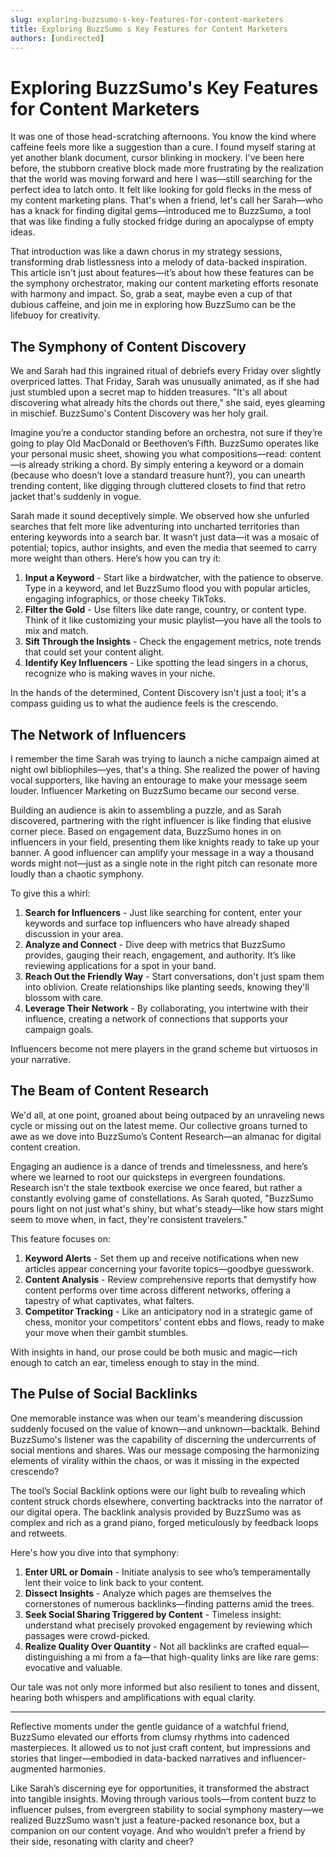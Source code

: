 ```yaml
---
slug: exploring-buzzsumo-s-key-features-for-content-marketers
title: Exploring BuzzSumo s Key Features for Content Marketers
authors: [undirected]
---
```



# Exploring BuzzSumo's Key Features for Content Marketers

It was one of those head-scratching afternoons. You know the kind where caffeine feels more like a suggestion than a cure. I found myself staring at yet another blank document, cursor blinking in mockery. I've been here before, the stubborn creative block made more frustrating by the realization that the world was moving forward and here I was—still searching for the perfect idea to latch onto. It felt like looking for gold flecks in the mess of my content marketing plans. That's when a friend, let's call her Sarah—who has a knack for finding digital gems—introduced me to BuzzSumo, a tool that was like finding a fully stocked fridge during an apocalypse of empty ideas. 

That introduction was like a dawn chorus in my strategy sessions, transforming drab listlessness into a melody of data-backed inspiration. This article isn't just about features—it’s about how these features can be the symphony orchestrator, making our content marketing efforts resonate with harmony and impact. So, grab a seat, maybe even a cup of that dubious caffeine, and join me in exploring how BuzzSumo can be the lifebuoy for creativity. 

## The Symphony of Content Discovery

We and Sarah had this ingrained ritual of debriefs every Friday over slightly overpriced lattes. That Friday, Sarah was unusually animated, as if she had just stumbled upon a secret map to hidden treasures. "It's all about discovering what already hits the chords out there," she said, eyes gleaming in mischief. BuzzSumo's Content Discovery was her holy grail. 

Imagine you’re a conductor standing before an orchestra, not sure if they’re going to play Old MacDonald or Beethoven’s Fifth. BuzzSumo operates like your personal music sheet, showing you what compositions—read: content—is already striking a chord. By simply entering a keyword or a domain (because who doesn’t love a standard treasure hunt?), you can unearth trending content, like digging through cluttered closets to find that retro jacket that's suddenly in vogue.

Sarah made it sound deceptively simple. We observed how she unfurled searches that felt more like adventuring into uncharted territories than entering keywords into a search bar. It wasn’t just data—it was a mosaic of potential; topics, author insights, and even the media that seemed to carry more weight than others. Here’s how you can try it:

1. **Input a Keyword** - Start like a birdwatcher, with the patience to observe. Type in a keyword, and let BuzzSumo flood you with popular articles, engaging infographics, or those cheeky TikToks.
2. **Filter the Gold** - Use filters like date range, country, or content type. Think of it like customizing your music playlist—you have all the tools to mix and match.
3. **Sift Through the Insights** - Check the engagement metrics, note trends that could set your content alight.
4. **Identify Key Influencers** - Like spotting the lead singers in a chorus, recognize who is making waves in your niche.

In the hands of the determined, Content Discovery isn't just a tool; it's a compass guiding us to what the audience feels is the crescendo.

## The Network of Influencers

I remember the time Sarah was trying to launch a niche campaign aimed at night owl bibliophiles—yes, that's a thing. She realized the power of having vocal supporters, like having an entourage to make your message seem louder. Influencer Marketing on BuzzSumo became our second verse.

Building an audience is akin to assembling a puzzle, and as Sarah discovered, partnering with the right influencer is like finding that elusive corner piece. Based on engagement data, BuzzSumo hones in on influencers in your field, presenting them like knights ready to take up your banner. A good influencer can amplify your message in a way a thousand words might not—just as a single note in the right pitch can resonate more loudly than a chaotic symphony.

To give this a whirl:

1. **Search for Influencers** - Just like searching for content, enter your keywords and surface top influencers who have already shaped discussion in your area.
2. **Analyze and Connect** - Dive deep with metrics that BuzzSumo provides, gauging their reach, engagement, and authority. It’s like reviewing applications for a spot in your band.
3. **Reach Out the Friendly Way** - Start conversations, don't just spam them into oblivion. Create relationships like planting seeds, knowing they'll blossom with care.
4. **Leverage Their Network** - By collaborating, you intertwine with their influence, creating a network of connections that supports your campaign goals.

Influencers become not mere players in the grand scheme but virtuosos in your narrative.

## The Beam of Content Research

We'd all, at one point, groaned about being outpaced by an unraveling news cycle or missing out on the latest meme. Our collective groans turned to awe as we dove into BuzzSumo’s Content Research—an almanac for digital content creation.

Engaging an audience is a dance of trends and timelessness, and here’s where we learned to root our quicksteps in evergreen foundations. Research isn't the stale textbook exercise we once feared, but rather a constantly evolving game of constellations. As Sarah quoted, "BuzzSumo pours light on not just what's shiny, but what's steady—like how stars might seem to move when, in fact, they're consistent travelers."

This feature focuses on:

1. **Keyword Alerts** - Set them up and receive notifications when new articles appear concerning your favorite topics—goodbye guesswork.
2. **Content Analysis** - Review comprehensive reports that demystify how content performs over time across different networks, offering a tapestry of what captivates, what falters.
3. **Competitor Tracking** - Like an anticipatory nod in a strategic game of chess, monitor your competitors’ content ebbs and flows, ready to make your move when their gambit stumbles.

With insights in hand, our prose could be both music and magic—rich enough to catch an ear, timeless enough to stay in the mind.

## The Pulse of Social Backlinks

One memorable instance was when our team's meandering discussion suddenly focused on the value of known—and unknown—backtalk. Behind BuzzSumo's listener was the capability of discerning the undercurrents of social mentions and shares. Was our message composing the harmonizing elements of virality within the chaos, or was it missing in the expected crescendo?

The tool’s Social Backlink options were our light bulb to revealing which content struck chords elsewhere, converting backtracks into the narrator of our digital opera. The backlink analysis provided by BuzzSumo was as complex and rich as a grand piano, forged meticulously by feedback loops and retweets.

Here's how you dive into that symphony:

1. **Enter URL or Domain** - Initiate analysis to see who’s temperamentally lent their voice to link back to your content.
2. **Dissect Insights** - Analyze which pages are themselves the cornerstones of numerous backlinks—finding patterns amid the trees.
3. **Seek Social Sharing Triggered by Content** - Timeless insight: understand what precisely provoked engagement by reviewing which passages were crowd-picked.
4. **Realize Quality Over Quantity** - Not all backlinks are crafted equal—distinguishing a mi from a fa—that high-quality links are like rare gems: evocative and valuable.

Our tale was not only more informed but also resilient to tones and dissent, hearing both whispers and amplifications with equal clarity.

---

Reflective moments under the gentle guidance of a watchful friend, BuzzSumo elevated our efforts from clumsy rhythms into cadenced masterpieces. It allowed us to not just craft content, but impressions and stories that linger—embodied in data-backed narratives and influencer-augmented harmonies.

Like Sarah’s discerning eye for opportunities, it transformed the abstract into tangible insights. Moving through various tools—from content buzz to influencer pulses, from evergreen stability to social symphony mastery—we realized BuzzSumo wasn't just a feature-packed resonance box, but a companion on our content voyage. And who wouldn’t prefer a friend by their side, resonating with clarity and cheer?